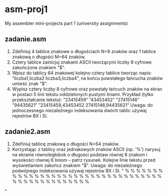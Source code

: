 # asm-proj1
My assembler mini-projects part 1 (university assignments)

## zadanie.asm
1. Zdefiniuj 4 tablice znakowe o długościach N=9 znaków oraz 1 tablice znakową o długości
 M=64 znaków.
2. Cztery tablice zainicjuj znakami ASCII tworzącymi liczby 8 cyfrowe zakończone znakiem "$".
3. Wpisz do tablicy 64 znakowej kolejno cztery tablice tworząc napis:
 ”liczba1,liczba2 liczba3,liczba4”, na końcu powstałego łańcucha znaków umieść znak "$".
4. Wypisz cztery liczby 8 cyfrowe oraz powstały łańcuch znaków na ekran w postaci 5 linii tekstu 
oddzielonych pustymi liniami.
Przykład (tylko przekształcanie tekstu): ”23415459” ”43453452” ”27415146” ”94435621” 
 ”23415459,43453452 27415146,94435621”
Uwaga: do jednoczesnego niezależnego indeksowania dwóch tablic używaj rejestrów BX i SI.
 
## zadanie2.asm
1. Zdefiniuj tablicę znakową o długości N=64 znaków.
2. Korzystając z tablicy oraz jednakowych znaków ASCII (np. '%') narysuj na ekranie równoległobok o 
długości podstaw równej 8 znakom i wysokości równej 6 liniom – patrz rysunek.
Kolejne linie tekstu przed wyświetlaniem zakończ znakiem "$".
Uwaga: do niezależnego podwójnego indeksowania używaj rejestrów BX i SI.
"
           % % % % % % % %
         % % % % % % % % 
       % % % % % % % % 
     % % % % % % % % 
   % % % % % % % % 
 % % % % % % % %

"
